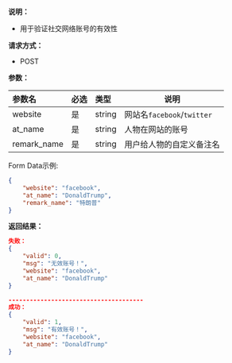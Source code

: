 **说明：**
- 用于验证社交网络账号的有效性

**请求方式：**
- POST

**参数：** 

|参数名|必选|类型|说明|
|:----    |:---|:----- |-----   |
|website|  是  |string |网站名`facebook`/`twitter`|
|at_name|  是  |string |人物在网站的账号|
|remark_name|  是  |string |用户给人物的自定义备注名|

Form Data示例:
```json
{
    "website": "facebook",
    "at_name": "DonaldTrump",
    "remark_name": "特朗普"
}
```


**返回结果：**

```json
失败：
{
    "valid": 0,
    "msg": "无效账号！",
    "website": "facebook",
    "at_name": "DonaldTrump"
}

--------------------------------------
成功：
{
    "valid": 1,
    "msg": "有效账号！",
    "website": "facebook",
    "at_name": "DonaldTrump"
}
```